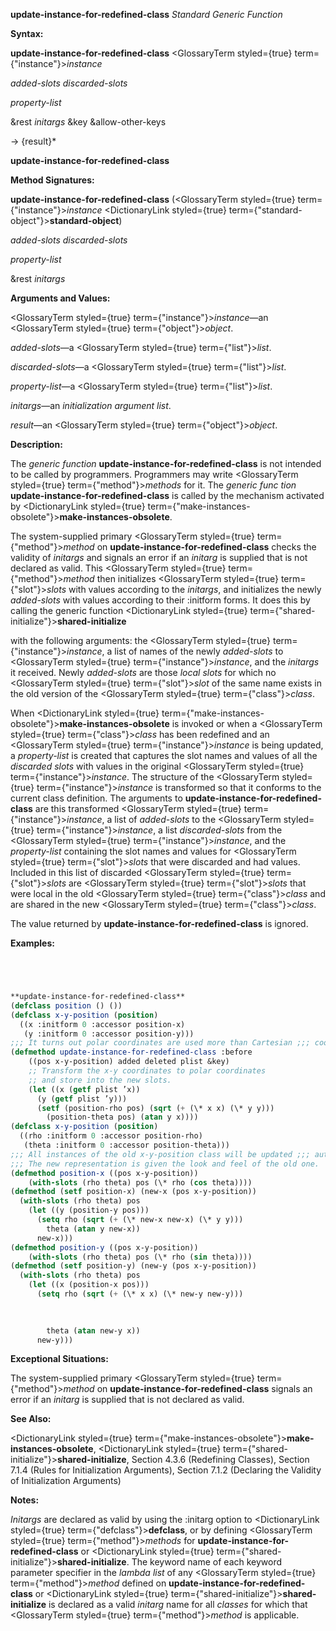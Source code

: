 **update-instance-for-redefined-class** *Standard Generic Function* 



**Syntax:** 



**update-instance-for-redefined-class** <GlossaryTerm styled={true} term={"instance"}><i>instance</i></GlossaryTerm> 



*added-slots discarded-slots* 



*property-list* 



&amp;rest *initargs* &amp;key &amp;allow-other-keys 



→ \{result\}\* 







 



 



**update-instance-for-redefined-class** 



**Method Signatures:** 



**update-instance-for-redefined-class** (<GlossaryTerm styled={true} term={"instance"}><i>instance</i></GlossaryTerm> <DictionaryLink styled={true} term={"standard-object"}><b>standard-object</b></DictionaryLink>) 



*added-slots discarded-slots* 



*property-list* 



&amp;rest *initargs* 



**Arguments and Values:** 



<GlossaryTerm styled={true} term={"instance"}><i>instance</i></GlossaryTerm>—an <GlossaryTerm styled={true} term={"object"}><i>object</i></GlossaryTerm>. 



*added-slots*—a <GlossaryTerm styled={true} term={"list"}><i>list</i></GlossaryTerm>. 



*discarded-slots*—a <GlossaryTerm styled={true} term={"list"}><i>list</i></GlossaryTerm>. 



*property-list*—a <GlossaryTerm styled={true} term={"list"}><i>list</i></GlossaryTerm>. 



*initargs*—an *initialization argument list*. 



*result*—an <GlossaryTerm styled={true} term={"object"}><i>object</i></GlossaryTerm>. 



**Description:** 



The *generic function* **update-instance-for-redefined-class** is not intended to be called by programmers. Programmers may write <GlossaryTerm styled={true} term={"method"}><i>methods</i></GlossaryTerm> for it. The *generic func tion* **update-instance-for-redefined-class** is called by the mechanism activated by <DictionaryLink styled={true} term={"make-instances-obsolete"}><b>make-instances-obsolete</b></DictionaryLink>. 



The system-supplied primary <GlossaryTerm styled={true} term={"method"}><i>method</i></GlossaryTerm> on **update-instance-for-redefined-class** checks the validity of *initargs* and signals an error if an *initarg* is supplied that is not declared as valid. This <GlossaryTerm styled={true} term={"method"}><i>method</i></GlossaryTerm> then initializes <GlossaryTerm styled={true} term={"slot"}><i>slots</i></GlossaryTerm> with values according to the *initargs*, and initializes the newly *added-slots* with values according to their :initform forms. It does this by calling the generic function <DictionaryLink styled={true} term={"shared-initialize"}><b>shared-initialize</b></DictionaryLink> 



with the following arguments: the <GlossaryTerm styled={true} term={"instance"}><i>instance</i></GlossaryTerm>, a list of names of the newly *added-slots* to <GlossaryTerm styled={true} term={"instance"}><i>instance</i></GlossaryTerm>, and the *initargs* it received. Newly *added-slots* are those *local slots* for which no <GlossaryTerm styled={true} term={"slot"}><i>slot</i></GlossaryTerm> of the same name exists in the old version of the <GlossaryTerm styled={true} term={"class"}><i>class</i></GlossaryTerm>. 



When <DictionaryLink styled={true} term={"make-instances-obsolete"}><b>make-instances-obsolete</b></DictionaryLink> is invoked or when a <GlossaryTerm styled={true} term={"class"}><i>class</i></GlossaryTerm> has been redefined and an <GlossaryTerm styled={true} term={"instance"}><i>instance</i></GlossaryTerm> is being updated, a *property-list* is created that captures the slot names and values of all the *discarded slots* with values in the original <GlossaryTerm styled={true} term={"instance"}><i>instance</i></GlossaryTerm>. The structure of the <GlossaryTerm styled={true} term={"instance"}><i>instance</i></GlossaryTerm> is transformed so that it conforms to the current class definition. The arguments to **update-instance-for-redefined-class** are this transformed <GlossaryTerm styled={true} term={"instance"}><i>instance</i></GlossaryTerm>, a list of *added-slots* to the <GlossaryTerm styled={true} term={"instance"}><i>instance</i></GlossaryTerm>, a list *discarded-slots* from the <GlossaryTerm styled={true} term={"instance"}><i>instance</i></GlossaryTerm>, and the *property-list* containing the slot names and values for <GlossaryTerm styled={true} term={"slot"}><i>slots</i></GlossaryTerm> that were discarded and had values. Included in this list of discarded <GlossaryTerm styled={true} term={"slot"}><i>slots</i></GlossaryTerm> are <GlossaryTerm styled={true} term={"slot"}><i>slots</i></GlossaryTerm> that were local in the old <GlossaryTerm styled={true} term={"class"}><i>class</i></GlossaryTerm> and are shared in the new <GlossaryTerm styled={true} term={"class"}><i>class</i></GlossaryTerm>. 



The value returned by **update-instance-for-redefined-class** is ignored. 



**Examples:**
```lisp




**update-instance-for-redefined-class** 
(defclass position () ()) 
(defclass x-y-position (position) 
  ((x :initform 0 :accessor position-x) 
   (y :initform 0 :accessor position-y))) 
;;; It turns out polar coordinates are used more than Cartesian ;;; coordinates, so the representation is altered and some new ;;; accessor methods are added. 
(defmethod update-instance-for-redefined-class :before 
    ((pos x-y-position) added deleted plist &key) 
    ;; Transform the x-y coordinates to polar coordinates 
    ;; and store into the new slots. 
    (let ((x (getf plist ’x)) 
	  (y (getf plist ’y))) 
      (setf (position-rho pos) (sqrt (+ (\* x x) (\* y y))) 
	    (position-theta pos) (atan y x)))) 
(defclass x-y-position (position) 
  ((rho :initform 0 :accessor position-rho) 
   (theta :initform 0 :accessor position-theta))) 
;;; All instances of the old x-y-position class will be updated ;;; automatically. 
;;; The new representation is given the look and feel of the old one. 
(defmethod position-x ((pos x-y-position)) 
    (with-slots (rho theta) pos (\* rho (cos theta)))) 
(defmethod (setf position-x) (new-x (pos x-y-position)) 
  (with-slots (rho theta) pos 
    (let ((y (position-y pos))) 
      (setq rho (sqrt (+ (\* new-x new-x) (\* y y))) 
	    theta (atan y new-x)) 
      new-x))) 
(defmethod position-y ((pos x-y-position)) 
    (with-slots (rho theta) pos (\* rho (sin theta)))) 
(defmethod (setf position-y) (new-y (pos x-y-position)) 
  (with-slots (rho theta) pos 
    (let ((x (position-x pos))) 
      (setq rho (sqrt (+ (\* x x) (\* new-y new-y))) 

	    
	    
	    theta (atan new-y x)) 
      new-y))) 

```
**Exceptional Situations:** 



The system-supplied primary <GlossaryTerm styled={true} term={"method"}><i>method</i></GlossaryTerm> on **update-instance-for-redefined-class** signals an error if an *initarg* is supplied that is not declared as valid. 



**See Also:** 



<DictionaryLink styled={true} term={"make-instances-obsolete"}><b>make-instances-obsolete</b></DictionaryLink>, <DictionaryLink styled={true} term={"shared-initialize"}><b>shared-initialize</b></DictionaryLink>, Section 4.3.6 (Redefining Classes), Section 7.1.4 (Rules for Initialization Arguments), Section 7.1.2 (Declaring the Validity of Initialization Arguments) 



**Notes:** 



*Initargs* are declared as valid by using the :initarg option to <DictionaryLink styled={true} term={"defclass"}><b>defclass</b></DictionaryLink>, or by defining <GlossaryTerm styled={true} term={"method"}><i>methods</i></GlossaryTerm> for **update-instance-for-redefined-class** or <DictionaryLink styled={true} term={"shared-initialize"}><b>shared-initialize</b></DictionaryLink>. The keyword name of each keyword parameter specifier in the *lambda list* of any <GlossaryTerm styled={true} term={"method"}><i>method</i></GlossaryTerm> defined on **update-instance-for-redefined-class** or <DictionaryLink styled={true} term={"shared-initialize"}><b>shared-initialize</b></DictionaryLink> is declared as a valid *initarg* name for all *classes* for which that <GlossaryTerm styled={true} term={"method"}><i>method</i></GlossaryTerm> is applicable. 



